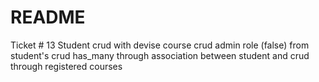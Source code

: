# README
Ticket # 13
 Student crud with devise
 course crud 
 admin role (false) from student's crud
 has_many through association between student and crud through registered courses

